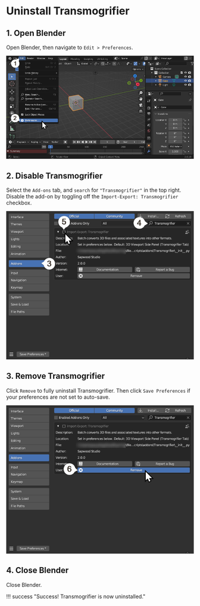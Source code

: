 # Uninstall Transmogrifier

## 1. Open Blender
Open Blender, then navigate to `Edit > Preferences`.

![Getting_started_Install_3_1.png](assets/images/Getting_started_Install_3_1.png)

## 2. Disable Transmogrifier
Select the `Add-ons` tab, and `search` for `"Transmogrifier"` in the top right.  Disable the add-on by toggling off the `Import-Export: Transmogrifier` checkbox.

![Uninstall_2.png](assets/images/Uninstall_2.png)

## 3. Remove Transmogrifier
Click `Remove` to fully uninstall Transmogrifier.  Then click `Save Preferences` if your preferences are not set to auto-save.

![Uninstall_3.png](assets/images/Uninstall_3.png)

## 4. Close Blender
Close Blender.


!!! success "Success!  Transmogrifier is now uninstalled."